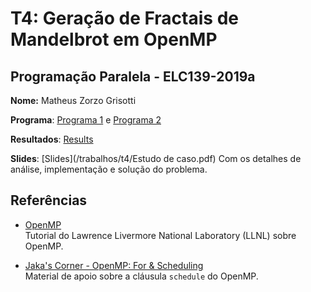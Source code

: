 # T4: Geração de Fractais de Mandelbrot em OpenMP


## Programação Paralela - ELC139-2019a

**Nome:** Matheus Zorzo Grisotti

**Programa**: [Programa 1](/trabalhos/t4/fractalOpenMP/fractalpar1.cpp) e [Programa 2](/trabalhos/t4/fractalOpenMP/fractalpar2.cpp)

**Resultados**: [Results](/trabalhos/t4/fractalOpenMP/Output/)

**Slides**: [Slides](/trabalhos/t4/Estudo de caso.pdf) Com os detalhes de análise, implementação e solução do problema.

  ## Referências

- [OpenMP](https://computing.llnl.gov/tutorials/openMP/)  
  Tutorial do Lawrence Livermore National Laboratory (LLNL) sobre OpenMP.

- [Jaka's Corner - OpenMP: For & Scheduling](http://jakascorner.com/blog/2016/06/omp-for-scheduling.html)  
  Material de apoio sobre a cláusula ```schedule``` do OpenMP.
